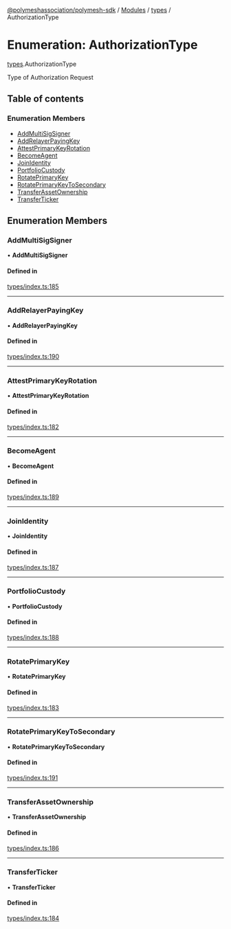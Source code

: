 [@polymeshassociation/polymesh-sdk](../README.md) / [Modules](../modules.md) / [types](../modules/types.md) / AuthorizationType

# Enumeration: AuthorizationType

[types](../modules/types.md).AuthorizationType

Type of Authorization Request

## Table of contents

### Enumeration Members

- [AddMultiSigSigner](types.AuthorizationType.md#addmultisigsigner)
- [AddRelayerPayingKey](types.AuthorizationType.md#addrelayerpayingkey)
- [AttestPrimaryKeyRotation](types.AuthorizationType.md#attestprimarykeyrotation)
- [BecomeAgent](types.AuthorizationType.md#becomeagent)
- [JoinIdentity](types.AuthorizationType.md#joinidentity)
- [PortfolioCustody](types.AuthorizationType.md#portfoliocustody)
- [RotatePrimaryKey](types.AuthorizationType.md#rotateprimarykey)
- [RotatePrimaryKeyToSecondary](types.AuthorizationType.md#rotateprimarykeytosecondary)
- [TransferAssetOwnership](types.AuthorizationType.md#transferassetownership)
- [TransferTicker](types.AuthorizationType.md#transferticker)

## Enumeration Members

### AddMultiSigSigner

• **AddMultiSigSigner**

#### Defined in

[types/index.ts:185](https://github.com/PolymathNetwork/polymesh-sdk/blob/31dfa0dc/src/types/index.ts#L185)

___

### AddRelayerPayingKey

• **AddRelayerPayingKey**

#### Defined in

[types/index.ts:190](https://github.com/PolymathNetwork/polymesh-sdk/blob/31dfa0dc/src/types/index.ts#L190)

___

### AttestPrimaryKeyRotation

• **AttestPrimaryKeyRotation**

#### Defined in

[types/index.ts:182](https://github.com/PolymathNetwork/polymesh-sdk/blob/31dfa0dc/src/types/index.ts#L182)

___

### BecomeAgent

• **BecomeAgent**

#### Defined in

[types/index.ts:189](https://github.com/PolymathNetwork/polymesh-sdk/blob/31dfa0dc/src/types/index.ts#L189)

___

### JoinIdentity

• **JoinIdentity**

#### Defined in

[types/index.ts:187](https://github.com/PolymathNetwork/polymesh-sdk/blob/31dfa0dc/src/types/index.ts#L187)

___

### PortfolioCustody

• **PortfolioCustody**

#### Defined in

[types/index.ts:188](https://github.com/PolymathNetwork/polymesh-sdk/blob/31dfa0dc/src/types/index.ts#L188)

___

### RotatePrimaryKey

• **RotatePrimaryKey**

#### Defined in

[types/index.ts:183](https://github.com/PolymathNetwork/polymesh-sdk/blob/31dfa0dc/src/types/index.ts#L183)

___

### RotatePrimaryKeyToSecondary

• **RotatePrimaryKeyToSecondary**

#### Defined in

[types/index.ts:191](https://github.com/PolymathNetwork/polymesh-sdk/blob/31dfa0dc/src/types/index.ts#L191)

___

### TransferAssetOwnership

• **TransferAssetOwnership**

#### Defined in

[types/index.ts:186](https://github.com/PolymathNetwork/polymesh-sdk/blob/31dfa0dc/src/types/index.ts#L186)

___

### TransferTicker

• **TransferTicker**

#### Defined in

[types/index.ts:184](https://github.com/PolymathNetwork/polymesh-sdk/blob/31dfa0dc/src/types/index.ts#L184)
